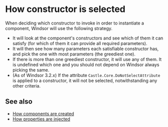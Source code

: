 # How constructor is selected

When deciding which constructor to invoke in order to instantiate a component, Windsor will use the following strategy.

* It will look at the component's constructors and see which of them it can satisfy (for which of them it can provide
  all required parameters).
* It will then see how many parameters each satisfiable constructor has, and pick the one with most parameters (the
  greediest one).
* If there is more than one greediest constructor, it will use any of them. It is undefined which one and you should not
  depend on Windsor always picking the same.
* (As of Windsor 3.2.x) If the attribute `Castle.Core.DoNotSelectAttribute` is applied to a constructor, it will not be
  selected, notwithstanding any other criteria.

## See also

* [How components are created](how-components-are-created.md)
* [How properties are injected](how-properties-are-injected.md)